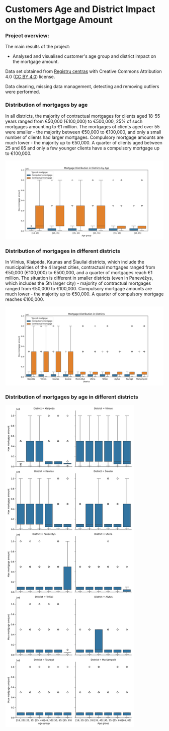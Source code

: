 # Customers Age and District Impact on the Mortgage Amount

### Project overview:

The main results of the project:
* Analysed and visualised customer's age group and district impact on the mortgage amount.

Data set obtained from [Registrų centras](https://www.registrucentras.lt/p/1561) with Creative Commons Attribution 4.0 
([CC BY 4.0](https://creativecommons.org/licenses/by/4.0/deed.lt)) license. 

Data cleaning, missing data management, detecting and removing outliers were performed. 
 
### Distribution of mortgages by age

In all districts, the majority of contractual mortgages for clients aged 18-55 years ranged from €50,000 (€100,000) 
to €500,000, 25% of such mortgages amounting to €1 million. The mortgages of clients aged over 55 were smaller -
the majority between €50,000 to €100,000, and only a small number of clients had larger mortgages.
Compulsory mortgage amounts are much lower - the majority up to €50,000.  A quarter of clients aged 
between 25 and 85 and only a few younger clients have a compulsory mortgage up to €100,000. 

![img.png](Images%2Fimg.png)

### Distribution of mortgages in different districts
In Vilnius, Klaipėda, Kaunas and Šiauliai districts, which include the municipalities of the 4 largest cities, 
contractual mortgages ranged from €50,000 (€100,000) to €500,000, and a quarter of mortgages reach €1 million. 
The situation is different in smaller districts (even in Panevėžys, which includes the 5th larger city) - majority 
of contractual mortgages ranged from  €50,000 to €100,000.
Compulsory mortgage amounts are much lower - the majority up to €50,000.  A quarter of compulsory mortgage reaches €100,000. 

![img_1.png](Images%2Fimg_1.png)

### Distribution of mortgages by age in different districts

![img_2.png](Images%2Fimg_2.png)








